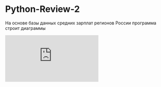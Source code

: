 # Python-Review-2
На основе базы данных средних зарплат регионов России программа строит диаграммы

![alt text](https://savepice.ru/full/2018/5/24/840212a24d35139b68bfe5b580391031-full.png.html)
